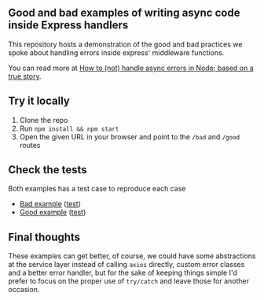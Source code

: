 ## Good and bad examples of writing async code inside Express handlers

This repository hosts a demonstration of the good and bad practices we spoke about handling errors inside express' middleware functions.

You can read more at [How to (not) handle async errors in Node; based on a true story](#).

## Try it locally

1. Clone the repo
2. Run `npm install && npm start`
4. Open the given URL in your browser and point to the `/bad` and `/good` routes

## Check the tests

Both examples has a test case to reproduce each case

- [Bad example](example-bad.js) ([test](example-bad.test.js))
- [Good example](example-good.js) ([test](example-good.test.js))

## Final thoughts

These examples can get better, of course, we could have some abstractions at the service layer instead of calling `axios` directly, custom error classes and a better error handler, but for the sake of keeping things simple I'd prefer to focus on the proper use of `try/catch` and leave those for another occasion.